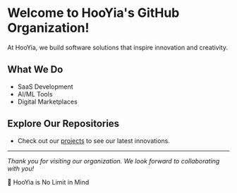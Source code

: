 # Welcome to HooYia's GitHub Organization!

At HooYia, we build software solutions that inspire innovation and creativity.

## What We Do
- SaaS Development
- AI/ML Tools
- Digital Marketplaces

## Explore Our Repositories
- Check out our [projects](https://hooyia.net) to see our latest innovations.

---
*Thank you for visiting our organization. We look forward to collaborating with you!*



🙋‍ HooYia is No Limit in Mind
